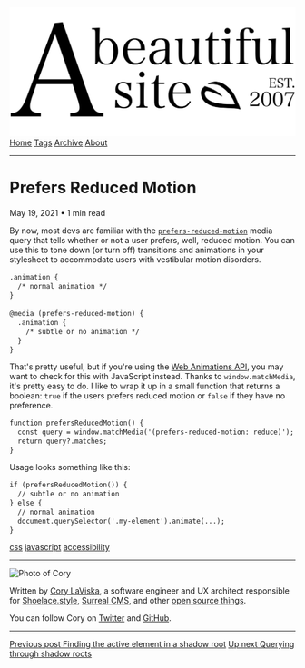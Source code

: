 <a href="../../index.html" class="header-link"><img src="../../images/logos/wordmark.svg" alt="A Beautiful Site" class="wordmark" /></a> <a href="../../index.html" class="nav-item">Home</a> <a href="../../tags/index.html" class="nav-item">Tags</a> <a href="../index.html" class="nav-item">Archive</a> <a href="../../about/index.html" class="nav-item">About</a>

------------------------------------------------------------------------

Prefers Reduced Motion
======================

May 19, 2021 • 1 min read

By now, most devs are familiar with the [`prefers-reduced-motion`](https://developer.mozilla.org/en-US/docs/Web/CSS/@media/prefers-reduced-motion) media query that tells whether or not a user prefers, well, reduced motion. You can use this to tone down (or turn off) transitions and animations in your stylesheet to accommodate users with vestibular motion disorders.

    .animation {
      /* normal animation */
    }

    @media (prefers-reduced-motion) {
      .animation {
        /* subtle or no animation */
      }
    }

That's pretty useful, but if you're using the [Web Animations API](https://developer.mozilla.org/en-US/docs/Web/API/Web_Animations_API), you may want to check for this with JavaScript instead. Thanks to `window.matchMedia`, it's pretty easy to do. I like to wrap it up in a small function that returns a boolean: `true` if the users prefers reduced motion or `false` if they have no preference.

    function prefersReducedMotion() {
      const query = window.matchMedia('(prefers-reduced-motion: reduce)');
      return query?.matches;
    }

Usage looks something like this:

    if (prefersReducedMotion()) {
      // subtle or no animation
    } else {
      // normal animation
      document.querySelector('.my-element').animate(...);
    }

<a href="../../tags/css/index.html" class="post-tag">css</a> <a href="../../tags/javascript/index.html" class="post-tag">javascript</a> <a href="../../tags/accessibility/index.html" class="post-tag">accessibility</a>

------------------------------------------------------------------------

<img src="http://0.gravatar.com/avatar/bf1b3b95fd5b096a3592247c29667b33?s=512" alt="Photo of Cory" class="avatar avatar-small" />

Written by [Cory LaViska](../../index-4.html), a software engineer and UX architect responsible for [Shoelace.style](https://shoelace.style/), [Surreal CMS](https://www.surrealcms.com/), and other [open source things](https://github.com/claviska).

You can follow Cory on [Twitter](https://twitter.com/bgooonz) and [GitHub](https://github.com/claviska).

------------------------------------------------------------------------

<a href="../finding-the-active-element-in-a-shadow-root/index.html" class="post-nav-previous"><span class="small">Previous post</span> Finding the active element in a shadow root</a> <a href="../querying-through-shadow-roots/index.html" class="post-nav-next"><span class="small">Up next</span> Querying through shadow roots</a>
